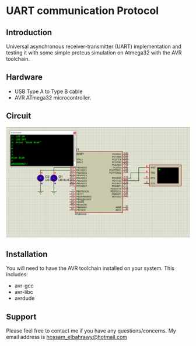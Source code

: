 UART communication Protocol
=================

Introduction
------------
Universal asynchronous receiver-transmitter (UART) implementation and testing it with some simple proteus simulation on Atmega32 with the AVR toolchain.

Hardware
--------
* USB Type A to Type B cable
* AVR ATmega32 microcontroller.


Circuit
--------
![UART](circuit/uart.PNG)

Installation
------------
You will need to have the AVR toolchain installed on your system. This includes:
* avr-gcc
* avr-libc
* avrdude

Support
------
Please feel free to contact me if you have any questions/concerns. My email address is hossam_elbahrawy@hotmail.com
